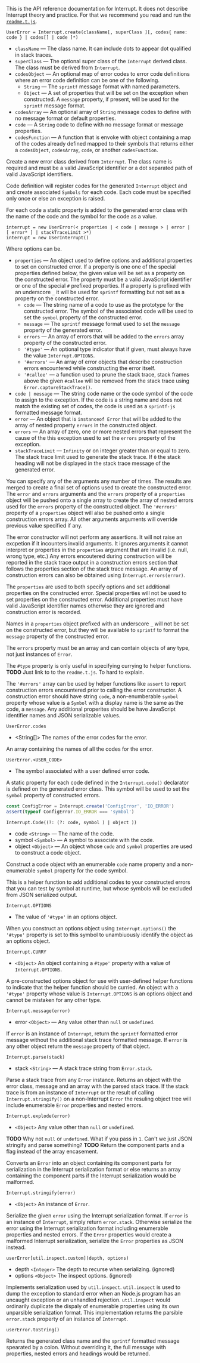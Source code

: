 
This is the API reference documentation for Interrupt. It does not describe
Interrupt theory and practice. For that we recommend you read and run the
[`readme.t.js`](docco/readme.t.js.html).

```text
UserError = Interrupt.create(className[, superClass ][, codes{ name: code } | codes[] | code ]*)
```

 * `className` &mdash; The class name. It can include dots to appear dot
 qualified in stack traces.
 * `superClass` &mdash; The optional super class of the `Interrupt` derived
 class. The class must be derived from `Interrupt`.
 * `codesObject` &mdash; An optional map of error codes to error code
 definitions where an error code definition can be one of the following.
    * `String` &mdash; The `sprintf` message format with named parameters.
    * `Object` &mdash; A set of properties that will be set on the exception
    when constructed. A `message` property, if present, will be used for the
    `sprintf` message format.
 * `codesArray` &mdash; An optional array of `String` message codes to define
 with no message format or default properties.
 * `code` &mdash; A `String` code to define with no message format or message
 properties.
 * `codesFunction` &mdash; A function that is envoke with object containing a
 map of the codes already defined mapped to their symbols that returns either a
 `codesObject`, `codesArray`, `code`, or another `codesFunction`.

Create a new error class derived from `Interrupt`. The class name is required
and must be a valid JavaScript identifier or a dot separated path of valid
JavaScript identifiers.

Code definition will register codes for the generated `Interrupt` object and and
create associated `Symbols` for each code. Each code must be specified only once
or else an exception is raised.

For each code a static property is added to the generated error class with the
name of the code and the symbol for the code as a value.

```text
interrupt = new UserError(< properties | < code | message > | error | [ error* ] | stackTraceLimit >*)
interrupt = new UserInterrupt()
```

Where options can be.

 * `properties` &mdash; An object used to define options and additional
 properties to set on constructed error. If a property is one one of the special
 properties defined below, the given value will be set as a property on the
 constructed error. The property must be a valid JavaScript identifier or one of
 the special `#` prefixed properties. If a property is prefixed with an
 underscore `_` it will be used for `sprintf` formatting but not set as a
 property on the constructed error.
    * `code` &mdash; The string name of a code to use as the prototype for the
    constructed error. The symbol of the associated code will be used to set the
    `symbol` property of the constructed error.
    * `message` &mdash; The `sprintf` message format used to set the `message`
    property of the generated error.
    * `errors` &mdash; An array of errors that will be added to the `errors`
    array property of the constructed error.
    * `'#type'` &mdash; An optional type indicator that if given, must always
    have the value `Interrupt.OPTIONS`.
    * `'#errors'` &mdash; An array of error objects that describe construction
    errors encountered while constructing the error itself.
    * `'#callee'` &mdash; a function used to prune the stack trace, stack frames
    above the given `#callee` will be removed from the stack trace using
    `Error.captureStackTrace()`.
 * `code | message` &mdash; The string code name or the code symbol of the code
 to assign to the exception. If the code is a string name and does not match the
 existing set of codes, the code is used as a `sprintf-js` formatted message
 format.
 * `error` &mdash; An object that is `instanceof Error` that will be added to
 the array of nested property `errors` in the constructed object.
 * `errors` &mdash; An array of zero, one or more nested errors that represent
 the cause of the this exception used to set the `errors` property of the
 exception.
 * `stackTraceLimit` &mdash; `Infinity` or on integer greater than or equal to
 zero. The stack trace limit used to generate the stack trace. If `0` the stack
 heading will not be displayed in the stack trace message of the generated
 error.

You can specify any of the arguments any number of times. The results are merged
to create a final set of options used to create the constructed error.
The `error` and `errors` arguments and the `errors` property of a `properties`
object will be pushed onto a single array to create the array of nested errors
used for the `errors` property of the constructed object. The `'#errors'`
property of a `properties` object will also be pushed onto a single construction
errors array. All other arguments arguments will override previous value
specified if any.

The error constructor will not perform any assertions. It will not raise an
excpetion if it incounters invalid arguments. It ignores arguments it cannot
interpret or properties in the `properties` argument that are invalid (i.e.
null, wrong type, etc.) Any errors encoutered during construction will be
reported in the stack trace output in a construction errors section that follows
the properties section of the stack trace message. An array of construction
errors can also be obtained using `Interrupt.errors(error)`.

The `properties` are used to both specify options and set additional properties
on the constructed error. Special properties will not be used to set properties
on the constructed error. Additional properties must have valid JavaScript
identifier names otherwise they are ignored and construction error is recorded.

Names in a `properties` object prefixed with an underscore `_` will not be set
on the constructed error, but they will be available to `sprintf` to format the
`message` property of the constructed error.

The `errors` property must be an array and can contain objects of any type, not
just instances of `Error`.

The `#type` property is only useful in specifying currying to helper functions.
**TODO** Just link to to the `readme.t.js`. To hard to explain.

The `'#errors'` array can be used by helper functions like `assert` to report
construction errors encountered prior to calling the error constructor. A
construction error should have string `code`, a non-enumberable `symbol`
property whose value is a `Symbol` with a display name is the same as the code,
a `message`. Any additional properites should be have JavaScript identifier
names and JSON serializable values.

```
UserError.codes
```

 * <String[]> The names of the error codes for the error.

An array containing the names of all the codes for the error.

```
UserError.<USER_CODE>
```

 * <Symbol> The symbol associated with a user defined error code.

A static property for each code defined in the `Interrupt.code()` declarator is
defined on the generated error class. This symbol will be used to set the
`symbol` property of constructed errors.

<div class="example">

```javascript
const ConfigError = Interrupt.create('ConfigError', 'IO_ERROR')
assert(typeof ConfigError.IO_ERROR === 'symbol')
```

</div>

```text
Interrupt.Code((?: (?: code, symbol ) | object ))
```

 * code `<String>` &mdash; The name of the code.
 * symbol `<Symbol>` &mdash; A symbol to associate with the code.
 * object `<Object>` &mdash; An object whose `code` and `symbol` properties are
 used to construct a code object.

Construct a code object with an enumerable `code` name property and a
non-enumerable `symbol` property for the code symbol.

This is a helper function to add additional codes to your constructed errors
that you can test by symbol at runtime, but whose symbols will be excluded from
JSON serialized output.

```text
Interrupt.OPTIONS
```

 * <Symbol> The value of `'#type'` in an options object.

When you construct an options object using `Interrupt.options()` the `'#type'`
property is set to this symbol to unambiuously identify the object as an options
object.

```text
Interrupt.CURRY
```

 * `<Object>` An object containing a `#type'` property with a value of
 `Interrupt.OPTIONS`.

A pre-constructed options object for use with user-defined helper functions to
indicate that the helper function should be curried. An object with a `'#type'`
property whose value is `Interrupt.OPTIONS` is an options object and cannot be
mistaken for any other type.

```text
Interrupt.message(error)
```

 * error `<Object>` &mdash; Any value other than `null` or `undefined`.

If `error` is an instance of `Interrupt`, return the `sprintf` formatted error
message without the additional stack trace formatted message. If `error` is any
other object return the `message` property of that object.

```text
Interrupt.parse(stack)
```

 * stack `<String>` &mdash; A stack trace string from `Error.stack`.

Parse a stack trace from any `Error` instance. Returns an object with the error
class, message and an array with the parsed stack trace. If the stack trace is
from an instance of `Interrupt` or the result of calling `Interrupt.stringify()`
on a non-Interrupt `Error` the resuling object tree will include enumerable
`Error` properties and nested errors.

```text
Interrupt.explode(error)
```

 * `<Object>` Any value other than `null` or `undefined`.

**TODO** Why not `null` or `undefined`. What if you pass in `1`. Can't we just
JSON stringify and parse something?
**TODO** Return the component parts and a flag instead of the array encasement.

Converts an `Error` into an object containing its component parts for
serialization in the Interrupt serialization format or else returns an array
containing the component parts if the Interrupt serialization would be
malformed.

```text
Interrupt.stringify(error)
```

 * `<Object>` An instance of `Error`.

Serialize the given `error` using the Interrupt serialization format. If `error`
is an instance of `Interrupt`, simply return `error.stack`. Otherwise serialize
the error using the Interrupt serialization format including enumerable
properties and nested errors. If the `Error` properties would create a malformed
Interrupt serialization, serialize the `Error` properties as JSON instead.

```text
userError[util.inspect.custom](depth, options)
```

 * depth `<Integer>` The depth to recurse when serializing. (ignored)
 * options `<Object>` The inspect options. (ignored)

Implements serialization used by `util.inspect`. `util.inspect` is used to dump
the exception to standard error when an Node.js program has an uncaught
exception or an unhandled rejection. `util.inspect` would ordinarily duplicate
the dispaly of enumerable properties using its own unparsible serialization
format. This implementation returns the parsible `error.stack` property of an
instance of `Interrupt`.

```text
userError.toString()
```

Returns the generated class name and the `sprintf` formatted message spearated
by a colon. Without overriding it, the full message with properties, nested
errors and headings would be returned.
